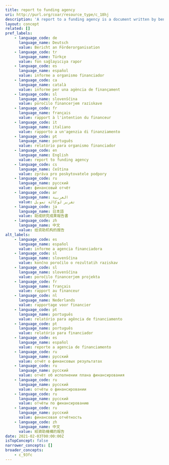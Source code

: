 ```yaml
---
title: report to funding agency
uri: http://purl.org/coar/resource_type/c_18hj
description: 'A report to a funding agency is a document written by beneficiaries of project grants. The reporting documents can be e.g. periodic reports about progress of scientific and technical work and final report. For deliverables use ‘Project deliverable’. [Source: http://ec.europa.eu/research/participants/fp7documents/funding-guide/6_projects/reports/reports_en.htm  ]'
layout: concept
related: []
pref_labels:
    - language_code: de
      language_name: Deutsch
      value: Bericht an Förderorganisation
    - language_code: tr
      language_name: Türkçe
      value: fon sağlayıcıya rapor
    - language_code: es
      language_name: español
      value: informe a organismo financiador
    - language_code: ca
      language_name: català
      value: informe per una agència de finançament
    - language_code: sl
      language_name: slovenščina
      value: poročilo financerjem raziskave
    - language_code: fr
      language_name: français
      value: rapport à l'intention du financeur
    - language_code: it
      language_name: italiano
      value: rapporto a un'agenzia di finanziamento
    - language_code: pt
      language_name: português
      value: relatório para organismo financiador
    - language_code: en
      language_name: English
      value: report to funding agency
    - language_code: cs
      language_name: čeština
      value: zpráva pro poskytovatele podpory
    - language_code: ru
      language_name: русский
      value: финансовый отчёт
    - language_code: ar
      language_name: العربية
      value: تقرير لوكالة تمويل
    - language_code: ja
      language_name: 日本語
      value: 助成研究成果報告書
    - language_code: zh
      language_name: 中文
      value: 给资助机构的报告
alt_labels:
    - language_code: es
      language_name: español
      value: informe a agencia financiadora
    - language_code: sl
      language_name: slovenščina
      value: končno poročilo o rezultatih raziskav
    - language_code: sl
      language_name: slovenščina
      value: poročilo financerjem projekta
    - language_code: fr
      language_name: français
      value: rapport au financeur
    - language_code: nl
      language_name: Nederlands
      value: rapportage voor financier
    - language_code: pt
      language_name: português
      value: relatório para agência de financiamento
    - language_code: pt
      language_name: português
      value: relatório para financiador
    - language_code: es
      language_name: español
      value: reporte a agencia de financiamento
    - language_code: ru
      language_name: русский
      value: отчёт о финансовых результатах
    - language_code: ru
      language_name: русский
      value: отчёт об исполнении плана финансирования
    - language_code: ru
      language_name: русский
      value: отчёты о финансировании
    - language_code: ru
      language_name: русский
      value: отчёты по финансированию
    - language_code: ru
      language_name: русский
      value: финансовая отчётность
    - language_code: zh
      language_name: 中文
      value: 給資助機構的報告
date: 2021-02-03T00:00:00Z
isTopConcept: false
narrower_concepts: []
broader_concepts:
    - c_93fc
---
```


